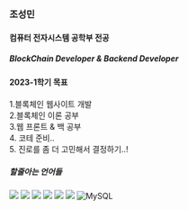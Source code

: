 ### 조성민
#### 컴퓨터 전자시스템 공학부 전공
##### BlockChain Developer & Backend Developer


#### 2023-1학기 목표
<div>
1.블록체인 웹사이트 개발
 </div>
 <div>
2.블록체인 이론 공부
 </div>
 <div>
3.웹 프론트 & 백 공부
 </div>
 <div>
4. 코테 준비..
 </div>
<div>
5. 진로를 좀 더 고민해서 결정하기..!
</div>

 ##### 할줄아는 언어들
<img src="https://img.shields.io/badge/Python-3766AB?style=flat-square&logo=Python&logoColor=white"/></a>
<img src="https://img.shields.io/badge/java-007396?style=flat-square&logo=java&logoColor=while"/>
<img src="https://img.shields.io/badge/C-A8B9CC?style=flat-square&logo=C&logoColor=white"/>
<img src="https://img.shields.io/badge/C++-1572B6?style=flat-square&logo=C++&logoColor=white"/>
<img src="https://img.shields.io/badge/HTML5-E34F26?style=flat-square&logo=HTML5&logoColor=white"/>
<img src="https://img.shields.io/badge/CSS3-1572B6?style=flat-square&logo=CSS3&logoColor=white"/>
<img alt="MySQL" src="https://img.shields.io/badge/MySQL-4479A1?style=flat-square&logo=MySQL&logoColor=white"/>
<!-- <img alt="JavaScript" src ="https://img.shields.io/badge/JavaScriipt-F7DF1E.svg?&style=for-the-badge&logo=JavaScript&logoColor=black"/> -->


<!--
**sungmin306/sungmin306** is a ✨ _special_ ✨ repository because its `README.md` (this file) appears on your GitHub profile.

Here are some ideas to get you started:

- 🔭 I’m currently working on ...
- 🌱 I’m currently learning ...
- 👯 I’m looking to collaborate on ...
- 🤔 I’m looking for help with ...
- 💬 Ask me about ...
- 📫 How to reach me: ...
- 😄 Pronouns: ...
- ⚡ Fun fact: ...
-->
